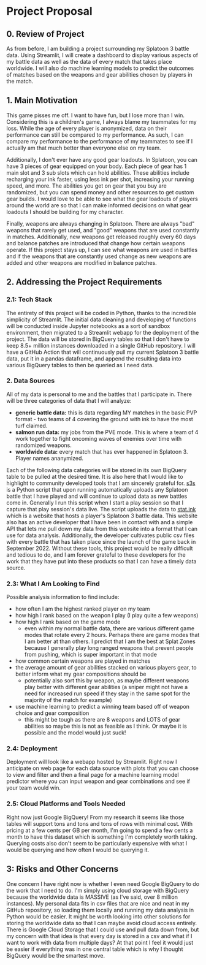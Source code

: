 # Project Proposal

## 0. Review of Project

As from before, I am building a project surrounding my Splatoon 3 battle data. Using Streamlit, I will create a dashboard to display various aspects of my battle data as well as the data of every match that takes place worldwide. I will also do machine learning models to predict the outcomes of matches based on the weapons and gear abilities chosen by players in the match.

## 1. Main Motivation

This game pisses me off. I want to have fun, but I lose more than I win. Considering this is a children's game, I always blame my teammates for my loss. While the age of every player is anonymized, data on their performance can still be compared to my performance. As such, I can compare my performance to the performance of my teammates to see if I actually am that much better than everyone else on my team.

Additionally, I don't ever have any good gear loadouts. In Splatoon, you can have 3 pieces of gear equipped on your body. Each piece of gear has 1 main slot and 3 sub slots which can hold abilities. These abilities include recharging your ink faster, using less ink per shot, increasing your running speed, and more. The abilities you get on gear that you buy are randomized, but you can spend money and other resources to get custom gear builds. I would love to be able to see what the gear loadouts of players around the world are so that I can make informed decisions on what gear loadouts I should be building for my character. 

Finally, weapons are always changing in Splatoon. There are always "bad" weapons that rarely get used, and "good" weapons that are used constantly in matches. Additionally, new weapons get released roughly every 60 days and balance patches are introduced that change how certain weapons operate. If this project stays up, I can see what weapons are used in battles and if the weapons that are constantly used change as new weapons are added and other weapons are modified in balance patches.

## 2. Addressing the Project Requirements

### 2.1: Tech Stack

The entirety of this project will be coded in Python, thanks to the incredible simplicity of Streamlit. The initial data cleaning and developing of functions will be conducted inside Jupyter notebooks as a sort of sandbox environment, then migrated to a Streamlit webapp for the deployment of the project. The data will be stored in BigQuery tables so that I don't have to keep 8.5+ million instances downloaded in a single GitHub repository. I will have a GitHub Action that will continuously pull my current Splatoon 3 battle data, put it in a pandas dataframe, and append the resulting data into various BigQuery tables to then be queried as I need data. 

### 2. Data Sources

All of my data is personal to me and the battles that I participate in. There will be three categories of data that I will analyze:

* **generic battle data:** this is data regarding MY matches in the basic PVP format - two teams of 4 covering the ground with ink to have the most turf claimed. 
* **salmon run data:** my jobs from the PVE mode. This is where a team of 4 work together to fight oncoming waves of enemies over time with randomized weapons.
* **worldwide data:** every match that has ever happened in Splatoon 3. Player names ananymized.

Each of the following data categories will be stored in its own BigQuery table to be pulled at the desired time. It is also here that I would like to highlight to community developed tools that I am sincerely grateful for. [s3s](https://github.com/frozenpandaman/s3s) is a Python script that upon running automatically uploads any Splatoon battle that I have played and will continue to upload data as new battles come in. Generally I run this script when I start a play session so that I capture that play session's data live. The script uploads the data to [stat.ink](https://stat.ink) which is a website that hosts a player's Splatoon 3 battle data. This website also has an active developer that I have been in contact with and a simple API that lets me pull down my data from this website into a format that I can use for data analysis. Additionally, the developer cultivates public csv files with every battle that has taken place since the launch of the game back in September 2022. Without these tools, this project would be really difficult and tedious to do, and I am forever grateful to these developers for the work that they have put into these products so that I can have a timely data source.

### 2.3: What I Am Looking to Find

Possible analysis information to find include:

* how often I am the highest ranked player on my team
* how high I rank based on the weapon I play (I play quite a few weapons)
* how high I rank based on the game mode
  * even within my normal battle data, there are various different game modes that rotate every 2 hours. Perhaps there are game modes that I am better at than others. I predict that I am the best at Splat Zones because I generally play long ranged weapons that prevent people from pushing, which is super important in that mode
* how common certain weapons are played in matches
* the average amount of gear abilities stacked on various players gear, to better inform what my gear compositions should be
  * potentially also sort this by weapon, as maybe different weapons play better with different gear abilities (a sniper might not have a need for increased run speed if they stay in the same spot for the majority of the match for example)
* use machine learning to predict a winning team based off of weapon choice and gear composition
  * this might be tough as there are 8 weapons and LOTS of gear abilities so maybe this is not as feasible as I think. Or maybe it is possible and the model would just suck!

### 2.4: Deployment

Deployment will look like a webapp hosted by Streamlit. Right now I anticipate on web page for each data source with plots that you can choose to view and filter and then a final page for a machine learning model predictor where you can input weapon and gear combinations and see if your team would win.

### 2.5: Cloud Platforms and Tools Needed

Right now just Google BigQuery! From my research it seems like those tables will support tons and tons and tons of rows with minimal cost. With pricing at a few cents per GB per month, I'm going to spend a few cents a month to have this dataset which is something I'm completely worth taking. Querying costs also don't seem to be particularly expensive with what I would be querying and how often I would be querying it.

## 3: Risks and Other Concerns

One concern I have right now is whether I even need Google BigQuery to do the work that I need to do. I'm simply using cloud storage with BigQuery because the worldwide data is MASSIVE (as I've said, over 8 million instances). My personal data fits in csv files that are nice and neat in my GitHub repository, so loading them locally and running my data analysis in Python would be easier. It might be worth looking into other solutions for storing the worldwide data so that I can maybe avoid cloud access entirely. There is Google Cloud Storage that I could use and pull data down from, but my concern with that idea is that every day is stored in a csv and what if I want to work with data from multiple days? At that point I feel it would just be easier if everything was in one central table which is why I thought BigQuery would be the smartest move.